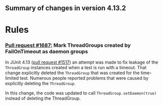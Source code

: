 ## Summary of changes in version 4.13.2

# Rules

### [Pull request #1687:](https://github.com/junit-team/junit/pull/1687) Mark ThreadGroups created by FailOnTimeout as daemon groups

In JUnit 4.13 ([pull request #1517](https://github.com/junit-team/junit4/pull/1517)) an attempt was
made to fix leakage of the `ThreadGroup` instances created when a test is run with a timeout. That
change explicitly deleted the `ThreadGroup` that was created for the time-limited test. Numerous
people reported problems that were caused by explicitly deleting the `ThreadGroup`.

In this change, the code was updated to call  `ThreadGroup.setDaemon(true)` instead of deleting the
ThreadGroup.
